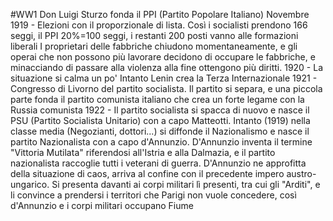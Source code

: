 #WW1 
Don Luigi Sturzo fonda il PPI (Partito Popolare Italiano)
Novembre 1919 - Elezioni con il proporzionale di lista. Così i socialisti prendono 166 seggi, il PPI 20%=100 seggi, i restanti 200 posti vanno alle formazioni liberali
I proprietari delle fabbriche chiudono momentaneamente, e gli operai che non possono più lavorare decidono di occupare le fabbriche, e minacciando di passare alla violenza alla fine ottengono più diritti.
1920 - La situazione si calma un po'
Intanto Lenin crea la Terza Internazionale
1921 - Congresso di Livorno del partito socialista. Il partito si separa, e una piccola parte fonda il partito comunista italiano che crea un forte legame con la Russia comunista
1922 - Il partito socialista si spacca di nuovo e nasce il PSU (Partito Socialista Unitario) con a capo Matteotti.
Intanto (1919) nella classe media (Negozianti, dottori...) si diffonde il Nazionalismo e nasce il partito Nazionalista con a capo d'Annunzio.
D'Annunzio inventa il termine "Vittoria Mutilata" riferendosi all'Istria e alla Dalmazia, e il partito nazionalista raccoglie tutti i veterani di guerra.
D'Annunzio ne approfitta della situazione di caos, arriva al confine con il precedente impero austro-ungarico. Si presenta davanti ai corpi militari lì presenti, tra cui gli "Arditi", e li convince a prendersi i territori che Parigi non vuole concedere, così d'Annunzio e i corpi militari occupano Fiume